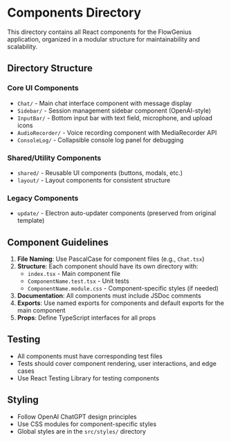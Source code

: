 # Components Directory

This directory contains all React components for the FlowGenius application, organized in a modular structure for maintainability and scalability.

## Directory Structure

### Core UI Components
- `Chat/` - Main chat interface component with message display
- `Sidebar/` - Session management sidebar component (OpenAI-style)  
- `InputBar/` - Bottom input bar with text field, microphone, and upload icons
- `AudioRecorder/` - Voice recording component with MediaRecorder API
- `ConsoleLog/` - Collapsible console log panel for debugging

### Shared/Utility Components  
- `shared/` - Reusable UI components (buttons, modals, etc.)
- `layout/` - Layout components for consistent structure

### Legacy Components
- `update/` - Electron auto-updater components (preserved from original template)

## Component Guidelines

1. **File Naming**: Use PascalCase for component files (e.g., `Chat.tsx`)
2. **Structure**: Each component should have its own directory with:
   - `index.tsx` - Main component file
   - `ComponentName.test.tsx` - Unit tests
   - `ComponentName.module.css` - Component-specific styles (if needed)
3. **Documentation**: All components must include JSDoc comments
4. **Exports**: Use named exports for components and default exports for the main component
5. **Props**: Define TypeScript interfaces for all props

## Testing

- All components must have corresponding test files
- Tests should cover component rendering, user interactions, and edge cases
- Use React Testing Library for testing components

## Styling

- Follow OpenAI ChatGPT design principles
- Use CSS modules for component-specific styles
- Global styles are in the `src/styles/` directory 